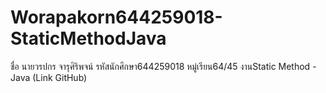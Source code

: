 # Worapakorn644259018-StaticMethodJava
 ชื่อ นายวรปกร จารุศิริพจน์ รหัสนักศึกษา644259018 หมู่เรียน64/45 งานStatic Method - Java (Link GitHub)
